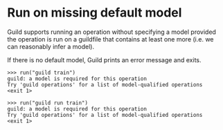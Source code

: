 # Run on missing default model

Guild supports running an operation without specifying a model
provided the operation is run on a guildfile that contains at least
one more (i.e. we can reasonably infer a model).

If there is no default model, Guild prints an error message and exits.

    >>> run("guild train")
    guild: a model is required for this operation
    Try 'guild operations' for a list of model-qualified operations
    <exit 1>

    >>> run("guild run train")
    guild: a model is required for this operation
    Try 'guild operations' for a list of model-qualified operations
    <exit 1>

